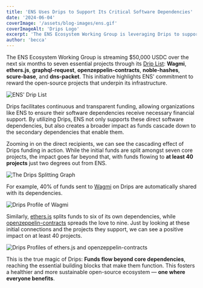 ```yaml
---
title: 'ENS Uses Drips to Support Its Critical Software Dependencies'
date: '2024-06-04'
coverImage: '/assets/blog-images/ens.gif'
coverImageAlt: 'Drips Logo'
excerpt: 'The ENS Ecosystem Working Group is leveraging Drips to support the open source projects it depends on.'
author: 'becca'
---
```


The ENS Ecosystem Working Group is streaming $50,000 USDC over the next six months to seven essential projects through its [Drip List](https://www.drips.network/app/drip-lists/31017209032870028068280040871339261037749177808773684797297972107972): **Wagmi**, **ethers.js**, **graphql-request**, **openzeppelin-contracts**, **noble-hashes**, **scure-base**, and **dns-packet**. This initiative highlights ENS' commitment to reward the open-source projects that underpin its infrastructure.

![ENS' Drip List](/assets/blog-images/ens-1.png)

Drips facilitates continuous and transparent funding, allowing organizations like ENS to ensure their software dependencies receive necessary financial support. By utilizing Drips, ENS not only supports these direct software dependencies, but also creates a broader impact as funds cascade down to the secondary dependencies that enable them.

Zooming in on the direct recipients, we can see the cascading effect of Drips funding in action. While the initial funds are split amongst seven core projects, the impact goes far beyond that, with funds flowing to **at least 40 projects** just two degrees out from ENS.

![The Drips Splitting Graph](/assets/blog-images/ens-2.png)

For example, 40% of funds sent to [Wagmi](https://drips.network/app/projects/github/wevm/wagmi) on Drips are automatically shared with its dependencies.

![Drips Profile of Wagmi](/assets/blog-images/ens-3.png)

Similarly, [ethers.js](https://drips.network/app/projects/github/ethers-io/ethers.js) splits funds to six of its own dependencies, while [openzeppelin-contracts](https://drips.network/app/projects/github/OpenZeppelin/openzeppelin-contracts) spreads the love to nine. Just by looking at these initial connections and the projects they support, we can see a positive impact on at least 40 projects.

![Drips Profiles of ethers.js and openzeppelin-contracts](/assets/blog-images/ens-4.png)

This is the true magic of Drips: **Funds flow beyond core dependencies**, reaching the essential building blocks that make them function. This fosters a healthier and more sustainable open-source ecosystem — **one where everyone benefits**.

